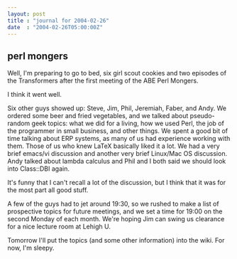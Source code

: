 ```yaml
---
layout: post
title : "journal for 2004-02-26"
date  : "2004-02-26T05:00:00Z"
---
```



## perl mongers

Well, I'm preparing to go to bed, six girl scout cookies and two episodes of the Transformers after the first meeting of the ABE Perl Mongers.

I think it went well.

Six other guys showed up: Steve, Jim, Phil, Jeremiah, Faber, and Andy.  We ordered some beer and fried vegetables, and we talked about pseudo-random geek topics:  what we did for a living, how we used Perl, the job of the programmer in small business, and other things.  We spent a good bit of time talking about ERP systems, as many of us had experience working with them.  Those of us who knew LaTeX basically liked it a lot.  We had a very brief emacs/vi discussion and another very brief Linux/Mac OS discussion.  Andy talked about lambda calculus and Phil and I both said we should look into Class::DBI again.

It's funny that I can't recall a lot of the discussion, but I think that it was for the most part all good stuff.

A few of the guys had to jet around 19:30, so we rushed to make a list of prospective topics for future meetings, and we set a time for 19:00 on the second Monday of each month.  We're hoping Jim can swing us clearance for a nice lecture room at Lehigh U.

Tomorrow I'll put the topics (and some other information) into the wiki.  For now, I'm sleepy.

